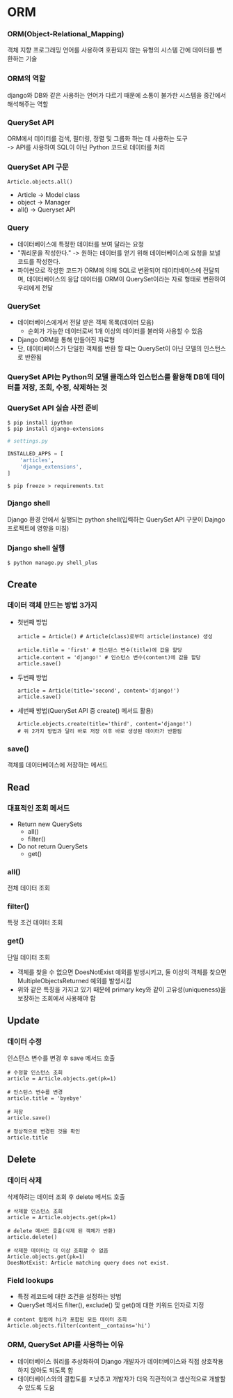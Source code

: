 # ORM

### ORM(Object-Relational_Mapping)
객체 지향 프로그래밍 언어를 사용하여 호환되지 않는 유형의 시스템 간에 데이터를 변환하는 기술

### ORM의 역할
django와 DB와 같은 사용하는 언어가 다르기 때문에 소통이 불가한 시스템을 중간에서 해석해주는 역할

### QuerySet API
ORM에서 데이터를 검색, 필터링, 정렬 및 그룹화 하는 데 사용하는 도구  
-> API를 사용하여 SQL이 아닌 Python 코드로 데이터를 처리

### QuerySet API 구문
`Article.objects.all()`  
- Article -> Model class
- object -> Manager
- all() -> Queryset API

### Query
- 데이터베이스에 특정한 데이터를 보여 달라는 요청
- "쿼리문을 작성한다." -> 원하는 데이터를 얻기 위해 데이터베이스에 요청을 보낼 코드를 작성한다.
- 파이썬으로 작성한 코드가 ORM에 의해 SQL로 변환되어 데이터베이스에 전달되며, 데이터베이스의 응답 데이터를 ORM이 QuerySet이라는
자료 형태로 변환하여 우리에게 전달

### QuerySet
- 데이터베이스에게서 전달 받은 객체 목록(데이터 모음)
  - 순회가 가능한 데이터로써 1개 이상의 데이터를 불러와 사용할 수 있음
- Django ORM을 통해 만들어진 자료형
- 단, 데이터베이스가 단일한 객체를 반환 할 때는 QuerySet이 아닌 모델의 인스턴스로 반환됨

### QuerySet API는 Python의 모델 클래스와 인스턴스를 활용해 DB에 데이터를 저장, 조회, 수정, 삭제하는 것

### QuerySet API 실습 사전 준비
```shell
$ pip install ipython
$ pip install django-extensions
```

```python
# settings.py

INSTALLED_APPS = [
    'articles',
    'django_extensions',
]
```

```shell
$ pip freeze > requirements.txt
```

### Django shell
Django 환경 안에서 실행되는 python shell(입력하는 QuerySet API 구문이 Dajngo 프로젝트에 영향을 미침)

### Django shell 실행
```shell
$ python manage.py shell_plus
```

## Create
### 데이터 객체 만드는 방법 3가지
- 첫번째 방법
    ```shell
    article = Article() # Article(class)로부터 article(instance) 생성
    
    article.title = 'first' # 인스턴스 변수(title)에 값을 할당
    article.content = 'django!' # 인스턴스 변수(content)에 값을 할당
    article.save()
    ```
- 두번째 방법
    ```shell
    article = Article(title='second', content='django!')
    article.save()
  ```
- 세번째 방법(QuerySet API 중 create() 메서드 활용)
    ```shell
    Article.objects.create(title='third', content='django!')
    # 위 2가지 방법과 달리 바로 저장 이후 바로 생성된 데이터가 반환됨
  ```

### save()
객체를 데이터베이스에 저장하는 메서드

## Read
### 대표적인 조회 메서드
- Return new QuerySets
  - all()
  - filter()
- Do not return QuerySets
  - get()

### all()
전체 데이터 조회

### filter()
특정 조건 데이터 조회

### get()
단일 데이터 조회

- 객체를 찾을 수 없으면 DoesNotExist 예외를 발생시키고, 둘 이상의 객체를 찾으면
MultipleObjectsReturned 예외를 발생시킴
- 위와 같은 특징을 가지고 있기 때문에 primary key와 같이 고유성(uniqueness)을
보장하는 조회에서 사용해야 함

## Update
### 데이터 수정
인스턴스 변수를 변경 후 save 메서드 호출
```shell
# 수정할 인스턴스 조회
article = Article.objects.get(pk=1)

# 인스턴스 변수를 변경
article.title = 'byebye'

# 저장
article.save()

# 정상적으로 변경된 것을 확인
article.title
```

## Delete
### 데이터 삭제
삭제하려는 데이터 조회 후 delete 메서드 호출

```shell
# 삭제할 인스턴스 조회
article = Article.objects.get(pk=1)

# delete 메서드 호출(삭제 된 객체가 반환)
article.delete()

# 삭제한 데이터는 더 이상 조회할 수 없음
Article.objects.get(pk=1)
DoesNotExist: Article matching query does not exist.
```

### Field lookups
- 특정 레코드에 대한 조건을 설정하는 방법
- QuerySet 메서드 filter(), exclude() 및 get()에 대한 키워드 인자로 지정
```shell
# content 컬럼에 hi가 포함된 모든 데이터 조회
Article.objects.filter(content__contains='hi')
```

### ORM, QuerySet API를 사용하는 이유
- 데이터베이스 쿼리를 추상화하여 Django 개발자가 데이터베이스와 직접 상호작용하지 않아도 되도록 함
- 데이터베이스와의 결합도를 ㅈ낮추고 개발자가 더욱 직관적이고 생산적으로 개발할 수 있도록 도움